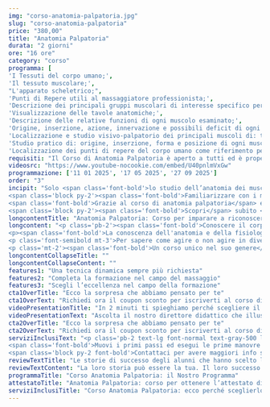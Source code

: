 ```yaml
---
img: "corso-anatomia-palpatoria.jpg"
slug: "corso-anatomia-palpatoria"
price: "380,00"
title: "Anatomia Palpatoria"
durata: "2 giorni"
ore: "16 ore"
category: "corso"
programma: [
'I Tessuti del corpo umano;',
'Il tessuto muscolare;',
"L'apparato scheletrico;",
'Punti di Repere utili al massaggiatore professionista;',
'Descrizione dei principali gruppi muscolari di interesse specifico per il massaggiatore professionista;',
'Visualizzazione delle tavole anatomiche;',
'Descrizione delle relative funzioni di ogni muscolo esaminato;',
'Origine, inserzione, azione, innervazione e possibili deficit di ogni muscolo esaminato;',
'Localizzazione e studio visivo-palpatorio dei principali muscoli di: tronco, arto superiore, bacino e arto inferiore;',
'Studio pratico di: origine, inserzione, forma e posizione di ogni muscolo trattato;',
'Localizzazione dei punti di repere del corpo umano come riferimento per il massaggiatore professionista.']
requisiti: "Il Corso di Anatomia Palpatoria è aperto a tutti ed è propedeutico per il Corso di Taping Elastico e per il Diploma Nazionale in Tecniche Avanzate di Massaggio."
videosrc: "https://www.youtube-nocookie.com/embed/U40pnlmVxGw"
programmazione: ['11 01 2025', '17 05 2025', '27 09 2025']
order: "3"  
incipit: "Solo <span class='font-bold'>lo studio dell’anatomia dei muscoli</span>, della loro struttura e delle loro azioni primarie <span class='font-bold'>ci può consentire di lavorare con la giusta consapevolezza sul corpo delle persone.</span>
<span class='block py-2'><span class='font-bold'>Familiarizzare con i muscoli è il primo step per fare la differenza nel lavoro di massaggiatore</span> e operatore del benessere.</span>
<span class='font-bold'>Grazie al corso di anatomia palpatoria</span> e al suo approccio “learn by doing” <span class='font-bold'>imparerai a riconoscere i muscoli al tatto per poterli maneggiare in caso di affaticamento</span>, con l’obiettivo di riportarli nella dimensione più giusta e metterli in condizione di tornare a fare movimenti corretti.
<span class='block py-2'><span class='font-bold'>Scopri</span> subito <span class='font-bold'>la sorpresa che ti abbiamo riservato</span> per accedere al corso anatomia palpatoria</span>"
longcontentTitle: "Anatomia Palpatoria: Corso per imparare a riconoscere l’anatomia dei muscoli"  
longcontent: "<p class='pb-2'><span class='font-bold'>Conoscere il corpo umano</span>, la sua struttura, le sue reazioni, i suoi bisogni, <span class='font-bold'>è fondamentale per ogni massaggiatore</span>. Ogni gesto, ogni massaggio, ogni manovra deve essere guidata dalla consapevolezza di ciò che si sta facendo e di ciò che si vuole ottenere.</p>
<p><span class='font-bold'>La conoscenza dell'anatomia e della fisiologia umana</span> è anche una <span class='font-bold'>garanzia di serietà e professionalità</span> dell'operatore nei confronti della persona che si prende cura.</p>
<p class='font-semibold mt-3'>Per sapere come agire o non agire in diverse situazioni è necessario avere una conoscenza approfondita della fisiologia del corpo umano. <span class='font-bold'>Questa conoscenza la puoi acquisire con il nostro Corso Anatomia Palpatoria.</span></p>
<p class='mt-2'><span class='font-bold'>Un corso unico nel suo genere</span>, che prevede anche momenti di grande divertimento, <span class='font-bold'>in cui</span> oltre ad apprendere nozioni teoriche di circa 100 muscoli in modo semplice, <span class='font-bold'>prenderai parte a numerose lezioni interattive e dinamiche</span> che hanno l’obiettivo di farti memorizzare bene i muscoli del corpo umano.</p>"
longcontentCollapseTitle: ""
longcontentCollapseContent: ""
features1: "Una tecnica dinamica sempre più richiesta"
features2: "Completa la formazione nel campo del massaggio"
features3: "Scegli l’eccellenza nel campo della formazione"  
cta1OverTitle: "Ecco la sorpresa che abbiamo pensato per te"
cta1OverText: "Richiedi ora il coupon sconto per iscriverti al corso di anatomia palpatoria"
videoPresentationTitle: "In 2 minuti ti spieghiamo perché scegliere il corso di anatomia palpatoria"
videoPresentationText: "Ascolta il nostro direttore didattico che illustra i vantaggi di scegliere il corso di anatomia palpatoria."
cta2OverTitle: "Ecco la sorpresa che abbiamo pensato per te"
cta2OverText: "Richiedi ora il coupon sconto per iscriverti al corso di anatomia palpatoria"
serviziInclusiText: "<p class='pb-2 text-lg font-normal text-gray-500 lg:text-xl sm:px-16 lg:px-48 text-justify'>  
<span class='font-bold'>Muovi i primi passi ed esegui le prime manovre nel mondo del massaggio. Impara a padroneggiare i muscoli</span> per liberarli da ogni fatica. <span class='font-bold'>Acquisisci la giusta consapevolezza per lavorare sul corpo delle persone e fare la differenza nel tuo lavoro.</span>
<span class='block py-2 font-bold'>Contattaci per avere maggiori info sul nostro corso di anatomia palpatoria. Ad aspettarti, una fantastica sorpresa.</span></p>"
reviewTextTitle: "Le storie di successo degli alunni che hanno scelto la nostra scuola di massaggio"        
reviewTextContent: "La loro storia può essere la tua. Il loro successo puoi ottenerlo anche tu.<span class='block py-2'>Cosa aspetti? Scegli anche tu di essere finalmente felice del lavoro che scegli.</span>"
programmaTitle: "Corso Anatomia Palpatoria: il Nostro Programma" 
attestatoTitle: "Anatomia Palpatoria: corso per ottenere l’attestato di specializzazione"
serviziInclusiTitle: "Corso Anatomia Palpatoria: ecco perché sceglierlo"
---
```

